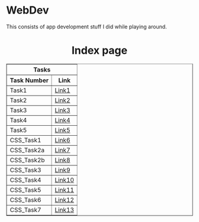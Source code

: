 # WebDev
This consists of app development stuff I did while playing around.
<!DOCTYPE html>
<html lang="en">
<head>
    <meta charset="UTF-8">
    <meta name="viewport" content="width=device-width, initial-scale=1.0">
    <title>Document</title>
</head>
<body>
    <center>
        <h1>Index page</h1>
        <table border="1">
            <tr>
                <th colspan="2">Tasks</th>
            </tr>
            <tr>
                <th>Task Number</th>
                <th>Link</th>
            </tr>
            <tr>
                <td>Task1</td>
                <td><a href="./task1.html">Link1</a></td>
            </tr>
            <tr>
                <td>Task2</td>
                <td><a href="./task2.html">Link2</a></td>
            </tr>
            <tr>
                <td>Task3</td>
                <td><a href="./task3.html">Link3</a></td>
            </tr>
            <tr>
                <td>Task4</td>
                <td><a href="./task4.html">Link4</a></td>
            </tr>
            <tr>
                <td>Task5</td>
                <td><a href="./task5.html">Link5</a></td>
            </tr>
            <tr>
                <td>CSS_Task1</td>
                <td><a href="./CSS_task1.html">Link6</a></td>
            </tr>
            <tr>
                <td>CSS_Task2a</td>
                <td><a href="./CSS_task2a.html">Link7</a></td>
            </tr>
            <tr>
                <td>CSS_Task2b</td>
                <td><a href="./CSS_Task2b.html">Link8</a></td>
            </tr>
            <tr>
                <td>CSS_Task3</td>
                <td><a href="./CSS_task3.html">Link9</a></td>
            </tr>
            <tr>
                <td>CSS_Task4</td>
                <td><a href="./CSS_task4.html">Link10</a></td>
            </tr>
            <tr>
                <td>CSS_Task5</td>
                <td><a href="./CSS_task5.html">Link11</a></td>
            </tr>
            <tr>
                <td>CSS_Task6</td>
                <td><a href="./CSS_task6.html">Link12</a></td>
            </tr>
            <tr>
                <td>CSS_Task7</td>
                <td><a href="./CSS_task7.html">Link13</a></td>
            </tr>
        </table>
    </center>
</body>
</html>

